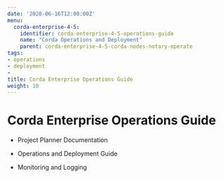 ```yaml
---
date: '2020-06-16T12:00:00Z'
menu:
  corda-enterprise-4-5:
    identifier: corda-enterprise-4-5-operations-guide
    name: "Corda Operations and Deployment"
    parent: corda-enterprise-4-5-corda-nodes-notary-operate
tags:
- operations
- deployment
-
title: Corda Enterprise Operations Guide
weight: 10
---
```


# Corda Enterprise Operations Guide

- Project Planner Documentation

- Operations and Deployment Guide

- Monitoring and Logging

